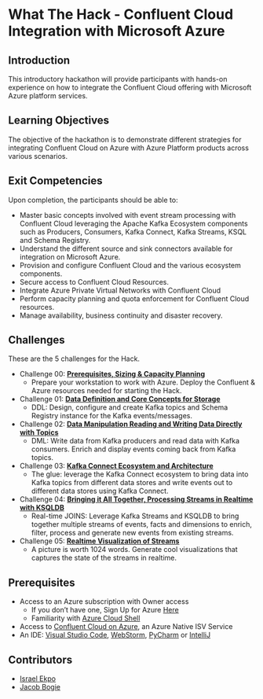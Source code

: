# What The Hack - Confluent Cloud Integration with Microsoft Azure

## Introduction

This introductory hackathon will provide participants with hands-on experience on how to integrate the Confluent Cloud offering with Microsoft Azure platform services.

## Learning Objectives

The objective of the hackathon is to demonstrate different strategies for integrating Confluent Cloud on Azure with Azure Platform products across various scenarios.

## Exit Competencies
Upon completion, the participants should be able to:
- Master basic concepts involved with event stream processing with Confluent Cloud leveraging the Apache Kafka Ecosystem components such as Producers, Consumers, Kafka Connect, Kafka Streams, KSQL and Schema Registry.
- Understand the different source and sink connectors available for integration on Microsoft Azure.
- Provision and configure Confluent Cloud and the various ecosystem components.
- Secure access to Confluent Cloud Resources.
- Integrate Azure Private Virtual Networks with Confluent Cloud
- Perform capacity planning and quota enforcement for Confluent Cloud resources.
- Manage availability, business continuity and disaster recovery.

## Challenges

These are the 5 challenges for the Hack.
- Challenge 00: **[ Prerequisites, Sizing & Capacity Planning](Student/Challenge-00.md)**
	 - Prepare your workstation to work with Azure. Deploy the Confluent & Azure resources needed for starting the Hack.
- Challenge 01: **[Data Definition and Core Concepts for Storage](Student/Challenge-01.md)**
	 - DDL: Design, configure and create Kafka topics and Schema Registry instance for the Kafka events/messages.
- Challenge 02: **[Data Manipulation Reading and Writing Data Directly with Topics](Student/Challenge-02.md)**
	 - DML: Write data from Kafka producers and read data with Kafka consumers. Enrich and display events coming back from Kafka topics.
- Challenge 03: **[Kafka Connect Ecosystem and Architecture](Student/Challenge-03.md)**
	 - The glue: leverage the Kafka Connect ecosystem to bring data into Kafka topics from different data stores and write events out to different data stores using Kafka Connect.
- Challenge 04: **[Bringing it All Together, Processing Streams in Realtime with KSQLDB](Student/Challenge-04.md)**
	 - Real-time JOINS: Leverage Kafka Streams and KSQLDB to bring together multiple streams of events, facts and dimensions to enrich, filter, process and generate new events from existing streams.
- Challenge 05: **[Realtime Visualization of Streams](Student/Challenge-05.md)**
	 - A picture is worth 1024 words. Generate cool visualizations that captures the state of the streams in realtime.

## Prerequisites

- Access to an Azure subscription with Owner access
	- If you don’t have one, Sign Up for Azure [Here](https://azure.microsoft.com/en-us/free/)
	- Familiarity with [Azure Cloud Shell](https://learn.microsoft.com/en-us/azure/cloud-shell/overview#multiple-access-points)
- Access to [Confluent Cloud on Azure](https://learn.microsoft.com/en-us/azure/partner-solutions/apache-kafka-confluent-cloud/overview), an Azure Native ISV Service
- An IDE: [Visual Studio Code](https://code.visualstudio.com/), [WebStorm](https://www.jetbrains.com/webstorm/download/), [PyCharm](https://www.jetbrains.com/pycharm/download/) or [IntelliJ](https://www.jetbrains.com/idea/download/)

## Contributors

- [Israel Ekpo](https://github.com/izzymsft)
- [Jacob Bogie](https://github.com/JakeBogie)
